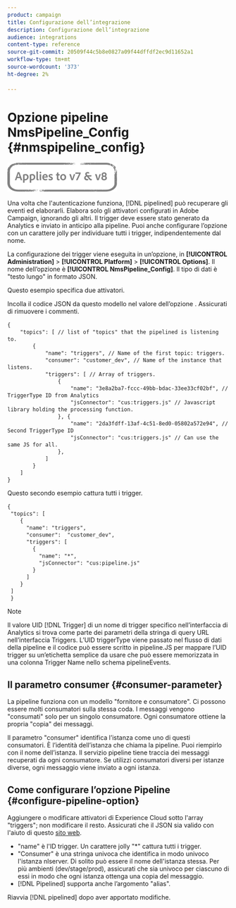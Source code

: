 ```yaml
---
product: campaign
title: Configurazione dell’integrazione
description: Configurazione dell’integrazione
audience: integrations
content-type: reference
source-git-commit: 20509f44c5b8e0827a09f44dffdf2ec9d11652a1
workflow-type: tm+mt
source-wordcount: '373'
ht-degree: 2%

---
```



# Opzione pipeline NmsPipeline_Config {#nmspipeline_config}

![](../../assets/common.svg)

Una volta che l&#39;autenticazione funziona, [!DNL pipelined] può recuperare gli eventi ed elaborarli. Elabora solo gli attivatori configurati in Adobe Campaign, ignorando gli altri. Il trigger deve essere stato generato da Analytics e inviato in anticipo alla pipeline.
Puoi anche configurare l’opzione con un carattere jolly per individuare tutti i trigger, indipendentemente dal nome.

La configurazione dei trigger viene eseguita in un’opzione, in **[!UICONTROL Administration]** > **[!UICONTROL Platform]** > **[!UICONTROL Options]**. Il nome dell’opzione è **[!UICONTROL NmsPipeline_Config]**. Il tipo di dati è &quot;testo lungo&quot; in formato JSON.

Questo esempio specifica due attivatori.

Incolla il codice JSON da questo modello nel valore dell’opzione . Assicurati di rimuovere i commenti.

```
{
    "topics": [ // list of "topics" that the pipelined is listening to.
        {
            "name": "triggers", // Name of the first topic: triggers.
            "consumer": "customer_dev", // Name of the instance that listens. 
            "triggers": [ // Array of triggers. 
                {
                    "name": "3e8a2ba7-fccc-49bb-bdac-33ee33cf02bf", // TriggerType ID from Analytics 
                    "jsConnector": "cus:triggers.js" // Javascript library holding the processing function.
                }, {
                    "name": "2da3fdff-13af-4c51-8ed0-05802a572e94", // Second TriggerType ID 
                    "jsConnector": "cus:triggers.js" // Can use the same JS for all.
                },
            ]
        }
    ]
}
```

Questo secondo esempio cattura tutti i trigger.

```
{
 "topics": [
    {
      "name": "triggers",
      "consumer":  "customer_dev",
      "triggers": [
        {
          "name": "*",
          "jsConnector": "cus:pipeline.js"
        }
      ]
    }
 ]
 }
```

>[!NOTE]
>
>Il valore UID [!DNL Trigger] di un nome di trigger specifico nell’interfaccia di Analytics si trova come parte dei parametri della stringa di query URL nell’interfaccia Triggers. L’UID triggerType viene passato nel flusso di dati della pipeline e il codice può essere scritto in pipeline.JS per mappare l’UID trigger su un’etichetta semplice da usare che può essere memorizzata in una colonna Trigger Name nello schema pipelineEvents.

## Il parametro consumer {#consumer-parameter}

La pipeline funziona con un modello &quot;fornitore e consumatore&quot;. Ci possono essere molti consumatori sulla stessa coda. I messaggi vengono &quot;consumati&quot; solo per un singolo consumatore. Ogni consumatore ottiene la propria &quot;copia&quot; dei messaggi.

Il parametro &quot;consumer&quot; identifica l’istanza come uno di questi consumatori. È l’identità dell’istanza che chiama la pipeline. Puoi riempirlo con il nome dell’istanza. Il servizio pipeline tiene traccia dei messaggi recuperati da ogni consumatore. Se utilizzi consumatori diversi per istanze diverse, ogni messaggio viene inviato a ogni istanza.

## Come configurare l’opzione Pipeline {#configure-pipeline-option}

Aggiungere o modificare attivatori di Experience Cloud sotto l&#39;array &quot;triggers&quot;; non modificare il resto.
Assicurati che il JSON sia valido con l&#39;aiuto di questo [sito web](http://jsonlint.com/).

* &quot;name&quot; è l&#39;ID trigger. Un carattere jolly &quot;*&quot; cattura tutti i trigger.
* &quot;Consumer&quot; è una stringa univoca che identifica in modo univoco l&#39;istanza nlserver. Di solito può essere il nome dell&#39;istanza stessa. Per più ambienti (dev/stage/prod), assicurati che sia univoco per ciascuno di essi in modo che ogni istanza ottenga una copia del messaggio.
* [!DNL Pipelined] supporta anche l’argomento &quot;alias&quot;.

Riavvia [!DNL pipelined] dopo aver apportato modifiche.
